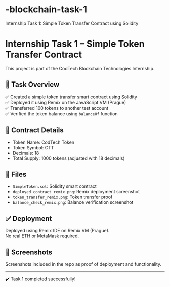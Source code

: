 # -blockchain-task-1
Internship Task 1: Simple Token Transfer Contract using Solidity
# Internship Task 1 – Simple Token Transfer Contract

This project is part of the CodTech Blockchain Technologies Internship.

## 🚀 Task Overview

✅ Created a simple token transfer smart contract using Solidity  
✅ Deployed it using Remix on the JavaScript VM (Prague)  
✅ Transferred 100 tokens to another test account  
✅ Verified the token balance using `balanceOf` function

## 🧾 Contract Details

- Token Name: CodTech Token  
- Token Symbol: CTT  
- Decimals: 18  
- Total Supply: 1000 tokens (adjusted with 18 decimals)

## 📂 Files

- `SimpleToken.sol`: Solidity smart contract
- `deployed_contract_remix.png`: Remix deployment screenshot
- `token_transfer_remix.png`: Token transfer proof
- `balance_check_remix.png`: Balance verification screenshot

## ✅ Deployment

Deployed using Remix IDE on Remix VM (Prague).  
No real ETH or MetaMask required.

## 📸 Screenshots

Screenshots included in the repo as proof of deployment and functionality.

---

✔️ Task 1 completed successfully!
